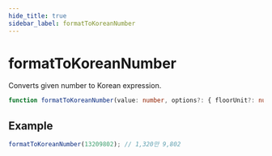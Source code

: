 ```yaml
---
hide_title: true
sidebar_label: formatToKoreanNumber
---
```


# formatToKoreanNumber

Converts given number to Korean expression.

```typescript
function formatToKoreanNumber(value: number, options?: { floorUnit?: number; formatAllDigits?: boolean }): string;
```

## Example

```typescript
formatToKoreanNumber(13209802); // 1,320만 9,802
```

